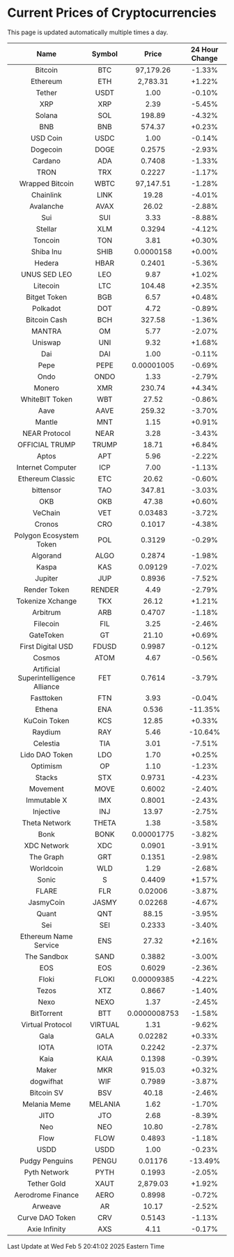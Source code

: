 # Current Prices of Cryptocurrencies
This page is updated automatically multiple times a day.

| Name | Symbol | Price | 24 Hour Change |
| :---: |:---:| :---: | :---: |
| Bitcoin | BTC | 97,179.26 | -1.33% |
| Ethereum | ETH | 2,783.31 | +1.22% |
| Tether | USDT | 1.00 | -0.10% |
| XRP | XRP | 2.39 | -5.45% |
| Solana | SOL | 198.89 | -4.32% |
| BNB | BNB | 574.37 | +0.23% |
| USD Coin | USDC | 1.00 | -0.14% |
| Dogecoin | DOGE | 0.2575 | -2.93% |
| Cardano | ADA | 0.7408 | -1.33% |
| TRON | TRX | 0.2227 | -1.17% |
| Wrapped Bitcoin | WBTC | 97,147.51 | -1.28% |
| Chainlink | LINK | 19.28 | -4.01% |
| Avalanche | AVAX | 26.02 | -2.88% |
| Sui | SUI | 3.33 | -8.88% |
| Stellar | XLM | 0.3294 | -4.12% |
| Toncoin | TON | 3.81 | +0.30% |
| Shiba Inu | SHIB | 0.0000158 | +0.00% |
| Hedera | HBAR | 0.2401 | -5.36% |
| UNUS SED LEO | LEO | 9.87 | +1.02% |
| Litecoin | LTC | 104.48 | +2.35% |
| Bitget Token | BGB | 6.57 | +0.48% |
| Polkadot | DOT | 4.72 | -0.89% |
| Bitcoin Cash | BCH | 327.58 | -1.36% |
| MANTRA | OM | 5.77 | -2.07% |
| Uniswap | UNI | 9.32 | +1.68% |
| Dai | DAI | 1.00 | -0.11% |
| Pepe | PEPE | 0.00001005 | -0.69% |
| Ondo | ONDO | 1.33 | -2.79% |
| Monero | XMR | 230.74 | +4.34% |
| WhiteBIT Token | WBT | 27.52 | -0.86% |
| Aave | AAVE | 259.32 | -3.70% |
| Mantle | MNT | 1.15 | +0.91% |
| NEAR Protocol | NEAR | 3.28 | -3.43% |
| OFFICIAL TRUMP | TRUMP | 18.71 | +6.84% |
| Aptos | APT | 5.96 | -2.22% |
| Internet Computer | ICP | 7.00 | -1.13% |
| Ethereum Classic | ETC | 20.62 | -0.60% |
| bittensor | TAO | 347.81 | -3.03% |
| OKB | OKB | 47.38 | +0.60% |
| VeChain | VET | 0.03483 | -3.72% |
| Cronos | CRO | 0.1017 | -4.38% |
| Polygon Ecosystem Token | POL | 0.3129 | -0.29% |
| Algorand | ALGO | 0.2874 | -1.98% |
| Kaspa | KAS | 0.09129 | -7.02% |
| Jupiter | JUP | 0.8936 | -7.52% |
| Render Token | RENDER | 4.49 | -2.79% |
| Tokenize Xchange | TKX | 26.12 | +1.21% |
| Arbitrum | ARB | 0.4707 | -1.18% |
| Filecoin | FIL | 3.25 | -2.46% |
| GateToken | GT | 21.10 | +0.69% |
| First Digital USD | FDUSD | 0.9987 | -0.12% |
| Cosmos | ATOM | 4.67 | -0.56% |
| Artificial Superintelligence Alliance | FET | 0.7614 | -3.79% |
| Fasttoken | FTN | 3.93 | -0.04% |
| Ethena | ENA | 0.536 | -11.35% |
| KuCoin Token | KCS | 12.85 | +0.33% |
| Raydium | RAY | 5.46 | -10.64% |
| Celestia | TIA | 3.01 | -7.51% |
| Lido DAO Token | LDO | 1.70 | +0.25% |
| Optimism | OP | 1.10 | -1.23% |
| Stacks | STX | 0.9731 | -4.23% |
| Movement | MOVE | 0.6002 | -2.40% |
| Immutable X | IMX | 0.8001 | -2.43% |
| Injective | INJ | 13.97 | -2.75% |
| Theta Network | THETA | 1.38 | -3.58% |
| Bonk | BONK | 0.00001775 | -3.82% |
| XDC Network | XDC | 0.0901 | -3.91% |
| The Graph | GRT | 0.1351 | -2.98% |
| Worldcoin | WLD | 1.29 | -2.68% |
| Sonic | S | 0.4409 | +1.57% |
| FLARE | FLR | 0.02006 | -3.87% |
| JasmyCoin | JASMY | 0.02268 | -4.67% |
| Quant | QNT | 88.15 | -3.95% |
| Sei | SEI | 0.2333 | -3.40% |
| Ethereum Name Service | ENS | 27.32 | +2.16% |
| The Sandbox | SAND | 0.3882 | -3.00% |
| EOS | EOS | 0.6029 | -2.36% |
| Floki | FLOKI | 0.00009385 | -4.22% |
| Tezos | XTZ | 0.8667 | -1.40% |
| Nexo | NEXO | 1.37 | -2.45% |
| BitTorrent | BTT | 0.0000008753 | -1.58% |
| Virtual Protocol | VIRTUAL | 1.31 | -9.62% |
| Gala | GALA | 0.02282 | +0.33% |
| IOTA | IOTA | 0.2242 | -2.37% |
| Kaia | KAIA | 0.1398 | -0.39% |
| Maker | MKR | 915.03 | +0.32% |
| dogwifhat | WIF | 0.7989 | -3.87% |
| Bitcoin SV | BSV | 40.18 | -2.46% |
| Melania Meme | MELANIA | 1.62 | -1.70% |
| JITO | JTO | 2.68 | -8.39% |
| Neo | NEO | 10.80 | -2.78% |
| Flow | FLOW | 0.4893 | -1.18% |
| USDD | USDD | 1.00 | -0.23% |
| Pudgy Penguins | PENGU | 0.01176 | -13.49% |
| Pyth Network | PYTH | 0.1993 | -2.05% |
| Tether Gold | XAUT | 2,879.03 | +1.92% |
| Aerodrome Finance | AERO | 0.8998 | -0.72% |
| Arweave | AR | 10.17 | -2.52% |
| Curve DAO Token | CRV | 0.5143 | -1.13% |
| Axie Infinity | AXS | 4.11 | -0.17% |

Last Update at Wed Feb  5 20:41:02 2025 Eastern Time
